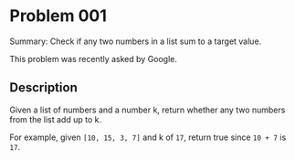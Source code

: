 # Problem 001
Summary: Check if any two numbers in a list sum to a target value.

This problem was recently asked by Google.

## Description
Given a list of numbers and a number k, return whether any two numbers from the list add up to k.

For example, given `[10, 15, 3, 7]` and k of `17`, return true since `10 + 7` is `17`.
